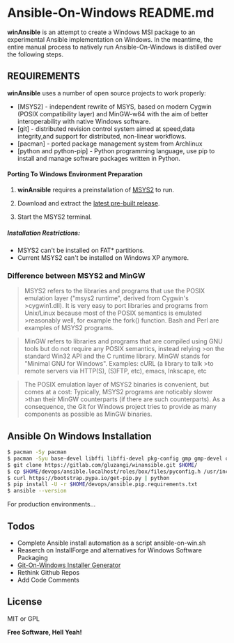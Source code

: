 # Ansible-On-Windows README.md

__winAnsible__ is an attempt to create a Windows MSI package to an experimental Ansible implementation on Windows. In the meantime, the entire manual process to natively run Ansible-On-Windows is distilled over the following steps.

## REQUIREMENTS

__winAnsible__ uses a number of open source projects to work properly:

* [MSYS2] - independent rewrite of MSYS, based on modern Cygwin (POSIX compatibility layer) and MinGW-w64 with the aim of better interoperability with native Windows software.
* [git] - distributed revision control system aimed at speed,data integrity,and support for distributed, non-linear workflows.
* [pacman] - ported package management system from Archlinux
* [python and python-pip] - Python programming language, use pip to install and manage software packages written in Python.

#### Porting To Windows Environment Preparation

1. __winAnsible__ requires a preinstallation of [MSYS2](http://msys2.github.io/) to run.

2. Download and extract the [latest pre-built release](http://repo.msys2.org/distrib/x86_64/msys2-x86_64-20161025.exe).

3. Start the MSYS2 terminal.

##### Installation Restrictions:
+ MSYS2 can't be installed on FAT* partitions.
+ Current MSYS2 can't be installed on Windows XP anymore.

### Difference between MSYS2 and MinGW
>MSYS2 refers to the libraries and programs that use the POSIX emulation layer ("msys2 runtime", derived from Cygwin's >cygwin1.dll). It is very easy to port libraries and programs from Unix/Linux because most of the POSIX semantics is emulated >reasonably well, for example the fork() function. Bash and Perl are examples of MSYS2 programs.


>MinGW refers to libraries and programs that are compiled using GNU tools but do not require any POSIX semantics, instead relying >on the standard Win32 API and the C runtime library. MinGW stands for "Minimal GNU for Windows". Examples: cURL (a library to talk >to remote servers via HTTP(S), (S)FTP, etc), emacs, Inkscape, etc


>The POSIX emulation layer of MSYS2 binaries is convenient, but comes at a cost: Typically, MSYS2 programs are noticably slower >than their MinGW counterparts (if there are such counterparts). As a consequence, the Git for Windows project tries to provide as many components as possible as MinGW binaries.

## Ansible On Windows Installation

```sh
$ pacman -Sy pacman
$ pacman -Syu base-devel libffi libffi-devel pkg-config gmp gmp-devel openssh openssl openssl-devel git python2 python2-setuptools
$ git clone https://gitlab.com/gluzangi/winansible.git $HOME/
$ cp $HOME/devops/ansible.localhost/roles/box/files/pyconfig.h /usr/include/python2.7/pyconfig.h
$ curl https://bootstrap.pypa.io/get-pip.py | python
$ pip install -U -r $HOME/devops/ansible.pip.requirements.txt
$ ansible --version
```

For production environments...

## Todos

 - Complete Ansible install automation as a script ansible-on-win.sh
 - Reaserch on InstallForge and alternatives for Windows Software Packaging
 - [Git-On-Windows Installer Generator](https://github.com/git-for-windows/build-extra)
 - Rethink Github Repos
 - Add Code Comments

License
----

MIT or GPL


**Free Software, Hell Yeah!**

[//]: # (These are reference links used in the body of this note and get stripped out when the markdown processor does its job. There is no need to format nicely because it shouldn't be seen. Thanks SO - http://stackoverflow.com/questions/4823468/store-comments-in-markdown-syntax)


   [gluzangi]: <https://github.com/gluzangi>
   [gitlab-repo]: <https://gitlab.com/gluzangi/winansible>
   [Python-pip]: <https://packaging.python.org/installing/#installing-from-pypi>
   [InstallForge]: <http://www.installforge.net/>
